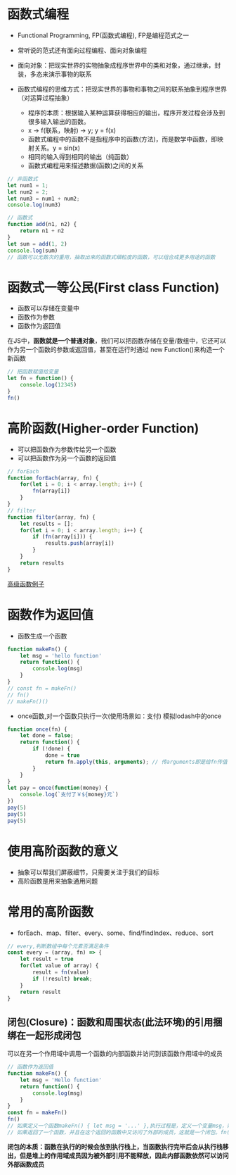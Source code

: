 # 函数式编程

- Functional Programming, FP(函数式编程), FP是编程范式之一
- 常听说的范式还有面向过程编程、面向对象编程

- 面向对象：把现实世界的实物抽象成程序世界中的类和对象，通过继承，封装，多态来演示事物的联系
- 函数式编程的思维方式：把现实世界的事物和事物之间的联系抽象到程序世界（对运算过程抽象）
   
   - 程序的本质：根据输入某种运算获得相应的输出，程序开发过程会涉及到很多输入输出的函数。
   - x -> f(联系，映射) -> y;  y = f(x)
   - 函数式编程中的函数不是指程序中的函数(方法)，而是数学中函数，即映射关系。y = sin(x)
   - 相同的输入得到相同的输出（纯函数）
   - 函数式编程用来描述数据(函数)之间的关系

```javascript
// 非函数式
let num1 = 1;
let num2 = 2;
let num3 = num1 + num2;
console.log(num3)

// 函数式
function add(n1, n2) {
    return n1 + n2
}
let sum = add(1, 2)
console.log(sum)
// 函数可以无数次的重用，抽取出来的函数式细粒度的函数，可以组合成更多用途的函数
```

# 函数式一等公民(First class Function)
- 函数可以存储在变量中
- 函数作为参数
- 函数作为返回值

在JS中，**函数就是一个普通对象**，我们可以把函数存储在变量/数组中，它还可以作为另一个函数的参数或返回值，甚至在运行时通过
new Function()来构造一个新函数
```javascript
// 把函数赋值给变量
let fn = function() {
    console.log(12345)
}
fn()
```

# 高阶函数(Higher-order Function)
- 可以把函数作为参数传给另一个函数
- 可以把函数作为另一个函数的返回值
```javascript
// forEach
function forEach(array, fn) {
    for(let i = 0; i < array.length; i++) {
        fn(array[i])
    }
}
// filter
function filter(array, fn) {
    let results = [];
    for(let i = 0; i < array.length; i++) {
        if (fn(array[i])) {
            results.push(array[i])
        }
    }
    return results
}
```
[高级函数例子](./src/high-order-function.js)

# 函数作为返回值
- 函数生成一个函数
```javascript
function makeFn() {
    let msg = 'hello function'
    return function() {
        console.log(msg)
    }
}
// const fn = makeFn()
// fn()
// makeFn()()
```
- once函数,对一个函数只执行一次(使用场景如：支付)
模拟lodash中的once <br>
```javascript
function once(fn) {
    let done = false;
    return function() {
        if (!done) {
            done = true
            return fn.apply(this, arguments); // 传arguments即是给fn传值
        }
    }
}
let pay = once(function(money) {
    console.log(`支付了￥${money}元`)
})
pay(5)
pay(5)
pay(5)
```
# 使用高阶函数的意义
- 抽象可以帮我们屏蔽细节，只需要关注于我们的目标
- 高阶函数是用来抽象通用问题

# 常用的高阶函数
- forEach、map、filter、every、some、find/findIndex、reduce、sort
```javascript
// every,判断数组中每个元素否满足条件
const every = (array, fn) => {
    let result = true
    for(let value of array) {
        result = fn(value)
        if (!result) break;
    }
    return result
}
```

## 闭包(Closure)：函数和周围状态(此法环境)的引用捆绑在一起形成闭包
可以在另一个作用域中调用一个函数的内部函数并访问到该函数作用域中的成员<br>
```javascript
// 函数作为返回值
function makeFn() {
    let msg = 'Hello function'
    return function() {
        console.log(msg)
    }
}
const fn = makeFn()
fn()
// 如果定义一个函数makeFn() { let msg = '...' },执行过程是，定义一个变量msg，赋值，执行完毕，成员变量被释放
// 如果返回了一个函数，并且在这个返回的函数中又访问了外部的成员，这就是一个闭包。fn()就引用了makeFn中返回的函数，当外部对内部有引用时，内部成员就不能被释放。
```
**闭包的本质：函数在执行的时候会放到执行栈上，当函数执行完毕后会从执行栈移出，但是堆上的作用域成员因为被外部引用不能释放，因此内部函数依然可以访问外部函数成员**<br>




